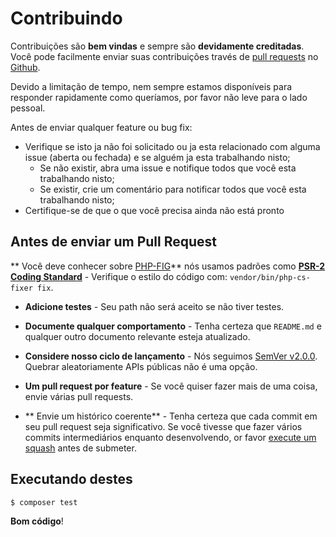 # Contribuindo

Contribuições são **bem vindas** e sempre são **devidamente creditadas**. Você pode facilmente enviar suas contribuições través de [pull requests](https://help.github.com/articles/about-pull-requests/) no [Github](https://github.com/portabilis/i-educar).

Devido a limitação de tempo, nem sempre estamos disponíveis para responder rapidamente como queríamos, por favor não leve para o lado pessoal.

Antes de enviar qualquer feature ou bug fix:

- Verifique se isto ja não foi solicitado ou ja esta relacionado com alguma issue (aberta ou fechada)  e se alguém ja esta trabalhando nisto;
  - Se não existir, abra uma issue e notifique todos que você esta trabalhando nisto;
  - Se existir, crie um comentário para notificar todos que você esta trabalhando nisto;
- Certifique-se de que o que você precisa ainda não está pronto

## Antes de enviar um Pull Request

** Você deve conhecer sobre [PHP-FIG](https://www.php-fig.org/)** nós usamos padrões como **[PSR-2 Coding Standard](https://github.com/php-fig/fig-standards/blob/master/accepted/PSR-2-coding-style-guide.md)** - Verifique o estilo do código com: ``vendor/bin/php-cs-fixer fix``.

- **Adicione testes** - Seu path não será aceito se não tiver testes.

- **Documente qualquer comportamento** - Tenha certeza que `README.md` e qualquer outro documento relevante esteja atualizado.

- **Considere nosso ciclo de lançamento** - Nós seguimos [SemVer v2.0.0](http://semver.org/). Quebrar aleatoriamente APIs públicas não é uma opção.

- **Um pull request por feature** - Se você quiser fazer mais de uma coisa, envie várias pull requests.

- ** Envie um histórico coerente** - Tenha certeza que cada commit em seu pull request seja significativo. Se você tivesse que fazer vários commits intermediários enquanto desenvolvendo, or favor [execute um squash](http://www.git-scm.com/book/en/v2/Git-Tools-Rewriting-History#Changing-Multiple-Commit-Messages) antes de submeter.


## Executando destes

``` bash
$ composer test
```

**Bom código**!